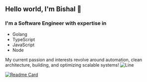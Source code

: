 ## Hello world, I'm Bishal 👾

### I'm a Software Engineer with expertise in

- Golang
- TypeScript
- JavaScript
- Node

My current passion and interests revolve around automation, clean architecture, building, and optimizing scalable systems!
![Line](https://raw.githubusercontent.com/catppuccin/catppuccin/main/assets/footers/gray0_ctp_on_line.svg?sanitize=true)

[![Readme Card](https://github-readme-stats.vercel.app/api?username=bishalr0y&show_icons=true&theme=react&rank_icon=github&card_width=475)](https://github.com/dmmulroy/github-readme-stats)





